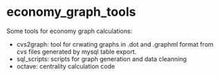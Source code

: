 economy_graph_tools
===================
Some tools for economy graph calculations:
* cvs2graph: tool for crwating graphs in .dot and .graphml format from cvs files generated by mysql table export.
* sql_scripts: scripts for graph generation and data cleanning
* octave: centrality calculation code
